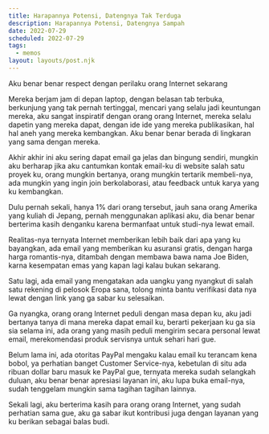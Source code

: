 ```yaml
---
title: Harapannya Potensi, Datengnya Tak Terduga
description: Harapannya Potensi, Datengnya Sampah
date: 2022-07-29
scheduled: 2022-07-29
tags:
  - memos
layout: layouts/post.njk
---
```


Aku benar benar respect dengan perilaku orang Internet sekarang

Mereka berjam jam di depan laptop, dengan belasan tab terbuka, berkunjung yang tak pernah tertinggal, mencari yang selalu jadi keuntungan mereka, aku sangat inspiratif dengan orang orang Internet, mereka selalu dapetin yang mereka dapat, dengan ide ide yang mereka publikasikan, hal hal aneh yang mereka kembangkan. Aku benar benar berada di lingkaran yang sama dengan mereka.

Akhir akhir ini aku sering dapat email ga jelas dan bingung sendiri, mungkin aku berharap jika aku cantumkan kontak email-ku di website salah satu proyek ku, orang mungkin bertanya, orang mungkin tertarik membeli-nya, ada mungkin yang ingin join berkolaborasi, atau feedback untuk karya yang ku kembangkan.

Dulu pernah sekali, hanya 1% dari orang tersebut, jauh sana orang Amerika yang kuliah di Jepang, pernah menggunakan aplikasi aku, dia benar benar berterima kasih denganku karena bermanfaat untuk studi-nya lewat email.

Realitas-nya ternyata Internet memberikan lebih baik dari apa yang ku bayangkan, ada email yang memberikan ku asuransi gratis, dengan harga harga romantis-nya, ditambah dengan membawa bawa nama Joe Biden, karna kesempatan emas yang kapan lagi kalau bukan sekarang.

Satu lagi, ada email yang mengatakan ada uangku yang nyangkut di salah satu rekening di pelosok Eropa sana, tolong minta bantu verifikasi data nya lewat dengan link yang ga sabar ku selesaikan.

Ga nyangka, orang orang Internet peduli dengan masa depan ku, aku jadi bertanya tanya di mana mereka dapat email ku, berarti pekerjaan ku ga sia sia selama ini, ada orang yang masih peduli mengirim secara personal lewat email, merekomendasi produk servisnya untuk sehari hari gue.

Belum lama ini, ada otoritas PayPal mengaku kalau email ku terancam kena bobol, ya perhatian banget Customer Service-nya, kebetulan di situ ada ribuan dollar baru masuk ke PayPal gue, ternyata mereka sudah selangkah duluan, aku benar benar apresiasi layanan ini, aku lupa buka email-nya, sudah tenggelam mungkin sama tagihan tagihan lainnya.

Sekali lagi, aku berterima kasih para orang orang Internet, yang sudah perhatian sama gue, aku ga sabar ikut kontribusi juga dengan layanan yang ku berikan sebagai balas budi.